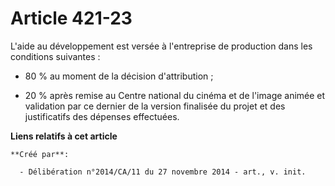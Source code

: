 # Article 421-23

L'aide au développement est versée à l'entreprise de production dans les conditions suivantes :

- 80 % au moment de la décision d'attribution ;

- 20 % après remise au Centre national du cinéma et de l'image animée et validation par ce dernier de la version finalisée du
projet et des justificatifs des dépenses effectuées.

**Liens relatifs à cet article**

	**Créé par**:

	  - Délibération n°2014/CA/11 du 27 novembre 2014 - art., v. init.
